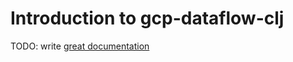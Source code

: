 # Introduction to gcp-dataflow-clj

TODO: write [great documentation](http://jacobian.org/writing/what-to-write/)
